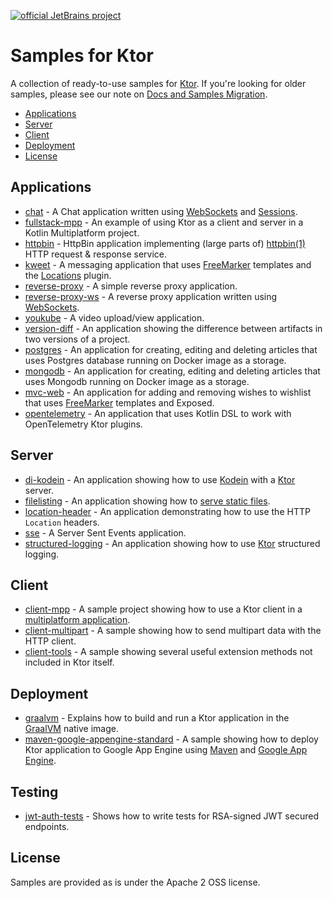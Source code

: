 [![official JetBrains project](https://jb.gg/badges/official-flat-square.svg)](https://confluence.jetbrains.com/display/ALL/JetBrains+on+GitHub)

# Samples for Ktor

A collection of ready-to-use samples for [Ktor](https://ktor.io). If you're looking for older samples, please see our
note on [Docs and Samples Migration](https://blog.jetbrains.com/ktor/2020/09/16/docs-and-samples-migration/).

- [Applications](#applications)
- [Server](#server)
- [Client](#client)
- [Deployment](#deployment)
- [License](#license)

## Applications

* [chat](chat/README.md) - A Chat application written using [WebSockets](https://ktor.io/docs/websocket.html) and [Sessions](https://ktor.io/docs/sessions.html).
* [fullstack-mpp](fullstack-mpp/README.md) - An example of using Ktor as a client and server in a Kotlin Multiplatform
  project.
* [httpbin](httpbin/README.md) - HttpBin application implementing (large parts of) [httpbin(1)](https://httpbin.org/) HTTP request & response service.
* [kweet](kweet/README.md) - A messaging application that uses [FreeMarker](https://ktor.io/docs/freemarker.html) templates and the [Locations](https://ktor.io/docs/locations.html) plugin.
* [reverse-proxy](reverse-proxy/README.md) - A simple reverse proxy application.
* [reverse-proxy-ws](reverse-proxy-ws/README.md) - A reverse proxy application written using [WebSockets](https://ktor.io/docs/websocket.html).
* [youkube](youkube/README.md) - A video upload/view application.
* [version-diff](version-diff/README.md) - An application showing the difference between artifacts in two versions of a project.
* [postgres](postgres/README.md) - An application for creating, editing and deleting articles that uses Postgres database running on Docker image as a storage.
* [mongodb](mongodb/README.md) - An application for creating, editing and deleting articles that uses Mongodb running on Docker image as a storage.
* [mvc-web](mvc-web/README.md) - An application for adding and removing wishes to wishlist that uses [FreeMarker](https://ktor.io/docs/freemarker.html) templates and Exposed.
* [opentelemetry](opentelemetry/README.md) - An application that uses Kotlin DSL to work with OpenTelemetry Ktor plugins.

## Server

* [di-kodein](di-kodein/README.md) - An application showing how to use [Kodein](https://kodein.org)
  with a [Ktor](https://ktor.io) server.
* [filelisting](filelisting/README.md) - An application showing how to [serve static files](https://ktor.io/docs/serving-static-content.html).
* [location-header](location-header/README.md) - An application demonstrating how to use the HTTP `Location`
  headers.
* [sse](sse/README.md) - A Server Sent Events application.
* [structured-logging](structured-logging/README.md) - An application showing how to use [Ktor](https://ktor.io)
  structured logging.

## Client

* [client-mpp](client-mpp/README.md) - A sample project showing how to use a Ktor client in
  a [multiplatform application](https://ktor.io/docs/getting-started-ktor-client-multiplatform-mobile.html).
* [client-multipart](client-multipart/README.md) - A sample showing how to send multipart data with the HTTP client.
* [client-tools](client-tools/README.md) - A sample showing several useful extension methods not included in Ktor itself.

## Deployment

* [graalvm](graalvm/README.md) - Explains how to build and run a Ktor application in the [GraalVM](https://ktor.io/docs/graalvm.html) native image.
* [maven-google-appengine-standard](maven-google-appengine-standard/README.md) - A sample showing how to deploy Ktor
  application to Google App Engine using [Maven](https://maven.apache.org/) and [Google App Engine](https://cloud.google.com/appengine/).

## Testing

* [jwt-auth-tests](jwt-auth-tests/README.md) - Shows how to write tests for RSA-signed JWT secured endpoints.

## License

Samples are provided as is under the Apache 2 OSS license.
